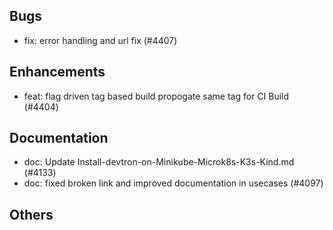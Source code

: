## Bugs
- fix: error handling and url fix (#4407)
## Enhancements
- feat: flag driven tag based build propogate same tag for CI Build  (#4404)
## Documentation
- doc: Update Install-devtron-on-Minikube-Microk8s-K3s-Kind.md (#4133)
- doc: fixed broken link and improved documentation in usecases (#4097)
## Others
